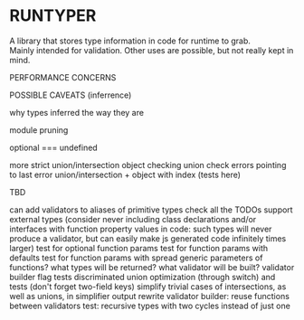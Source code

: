 # RUNTYPER

A library that stores type information in code for runtime to grab.  
Mainly intended for validation. Other uses are possible, but not really kept in mind.  

PERFORMANCE CONCERNS

POSSIBLE CAVEATS (inferrence)

why types inferred the way they are

module pruning

optional === undefined

more strict union/intersection object checking
union check errors pointing to last error
union/intersection + object with index (tests here)

TBD

can add validators to aliases of primitive types
check all the TODOs
support external types (consider never including class declarations and/or interfaces with function property values in code: such types will never produce a validator, but can easily make js generated code infinitely times larger)
test for optional function params
test for function params with defaults
test for function params with spread
generic parameters of functions? what types will be returned? what validator will be built?
validator builder flag tests
discriminated union optimization (through switch) and tests (don't forget two-field keys)
simplify trivial cases of intersections, as well as unions, in simplifier output
rewrite validator builder: reuse functions between validators
test: recursive types with two cycles instead of just one
